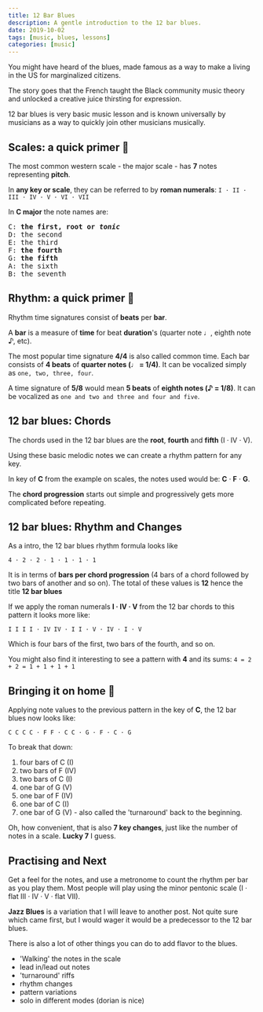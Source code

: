 ```yaml
---
title: 12 Bar Blues
description: A gentle introduction to the 12 bar blues.
date: 2019-10-02
tags: [music, blues, lessons]
categories: [music]
---
```


You might have heard of the blues, made famous as a way to make a living in the US for marginalized citizens.

The story goes that the French taught the Black community music theory and unlocked a creative juice thirsting for expression.

12 bar blues is very basic music lesson and is known universally by musicians as a way to quickly join other musicians musically.

## Scales: a quick primer 🎼

The most common western scale - the major scale - has **7** notes representing **pitch**.

In **any key or scale**, they can be referred to by **roman numerals**: `I · II · III · IV · V · VI · VII`

In **C major** the note names are:

<pre>
C: <b>the first, root or <i>tonic</i></b>
D: the second
E: the third
F: <b>the fourth</b>
G: <b>the fifth</b>
A: the sixth
B: the seventh
</pre>

## Rhythm: a quick primer 🥁

Rhythm time signatures consist of **beats** per **bar**.

A **bar** is a measure of **time** for beat **duration**'s (quarter note ♩, eighth note ♪, etc).

The most popular time signature **4/4** is also called common time. Each bar consists of **4 beats** of **quarter notes (♩ = 1/4)**. It can be vocalized simply as `one, two, three, four`.

A time signature of **5/8** would mean **5 beats** of **eighth notes (♪ = 1/8)**. It can be vocalized as `one and two and three and four and five`.

## 12 bar blues: Chords

The chords used in the 12 bar blues are the **root**, **fourth** and **fifth** (I · IV · V).

Using these basic melodic notes we can create a rhythm pattern for any key.

In key of **C** from the example on scales, the notes used would be: **C** · **F** · **G**.

The **chord progression** starts out simple and progressively gets more complicated before repeating.

## 12 bar blues: Rhythm and Changes

As a intro, the 12 bar blues rhythm formula looks like

`4 · 2 · 2 · 1 · 1 · 1 · 1`

It is in terms of **bars per chord progression** (4 bars of a chord followed by two bars of another and so on). The total of these values is **12** hence the title **12 bar blues**

If we apply the roman numerals **I · IV · V** from the 12 bar chords to this pattern it looks more like:

`I I I I · IV IV · I I · V · IV · I · V`

Which is four bars of the first, two bars of the fourth, and so on.

You might also find it interesting to see a pattern with **4** and its sums: `4 = 2 + 2 = 1 + 1 + 1 + 1`

## Bringing it on home 🎸

Applying note values to the previous pattern in the key of **C**, the 12 bar blues now looks like:

`C C C C · F F · C C · G · F · C · G`

To break that down:

1. four bars of C (I)
2. two bars of F (IV)
3. two bars of C (I)
4. one bar of G (V)
5. one bar of F (IV)
6. one bar of C (I)
7. one bar of G (V) - also called the 'turnaround' back to the beginning.

Oh, how convenient, that is also **7 key changes**, just like the number of notes in a scale. **Lucky 7** I guess.

## Practising and Next

Get a feel for the notes, and use a metronome to count the rhythm per bar as you play them. Most people will play using the minor pentonic scale (I · flat III · IV · V · flat VII).

**Jazz Blues** is a variation that I will leave to another post. Not quite sure which came first, but I would wager it would be a predecessor to the 12 bar blues.

There is also a lot of other things you can do to add flavor to the blues.

- 'Walking' the notes in the scale
- lead in/lead out notes
- 'turnaround' riffs
- rhythm changes
- pattern variations
- solo in different modes (dorian is nice)
